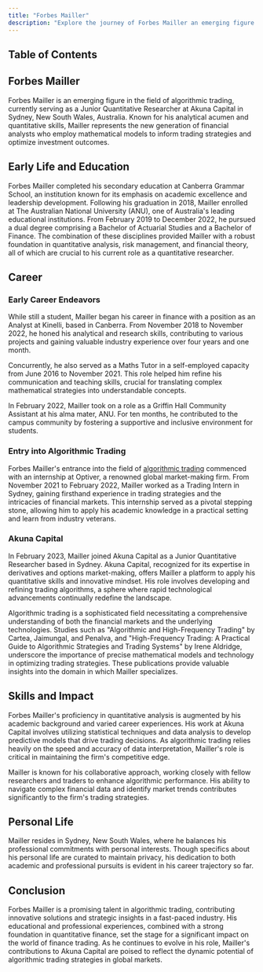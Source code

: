 ```yaml
---
title: "Forbes Mailler"
description: "Explore the journey of Forbes Mailler an emerging figure in algorithmic trading at Akuna Capital known for his analytical acumen and innovative strategies"
---
```




## Table of Contents

## Forbes Mailler

Forbes Mailler is an emerging figure in the field of algorithmic trading, currently serving as a Junior Quantitative Researcher at Akuna Capital in Sydney, New South Wales, Australia. Known for his analytical acumen and quantitative skills, Mailler represents the new generation of financial analysts who employ mathematical models to inform trading strategies and optimize investment outcomes.

## Early Life and Education

Forbes Mailler completed his secondary education at Canberra Grammar School, an institution known for its emphasis on academic excellence and leadership development. Following his graduation in 2018, Mailler enrolled at The Australian National University (ANU), one of Australia's leading educational institutions. From February 2019 to December 2022, he pursued a dual degree comprising a Bachelor of Actuarial Studies and a Bachelor of Finance. The combination of these disciplines provided Mailler with a robust foundation in quantitative analysis, risk management, and financial theory, all of which are crucial to his current role as a quantitative researcher.

## Career

### Early Career Endeavors

While still a student, Mailler began his career in finance with a position as an Analyst at Kinelli, based in Canberra. From November 2018 to November 2022, he honed his analytical and research skills, contributing to various projects and gaining valuable industry experience over four years and one month.

Concurrently, he also served as a Maths Tutor in a self-employed capacity from June 2016 to November 2021. This role helped him refine his communication and teaching skills, crucial for translating complex mathematical strategies into understandable concepts.

In February 2022, Mailler took on a role as a Griffin Hall Community Assistant at his alma mater, ANU. For ten months, he contributed to the campus community by fostering a supportive and inclusive environment for students.

### Entry into Algorithmic Trading

Forbes Mailler's entrance into the field of [algorithmic trading](/wiki/algorithmic-trading) commenced with an internship at Optiver, a renowned global market-making firm. From November 2021 to February 2022, Mailler worked as a Trading Intern in Sydney, gaining firsthand experience in trading strategies and the intricacies of financial markets. This internship served as a pivotal stepping stone, allowing him to apply his academic knowledge in a practical setting and learn from industry veterans.

### Akuna Capital

In February 2023, Mailler joined Akuna Capital as a Junior Quantitative Researcher based in Sydney. Akuna Capital, recognized for its expertise in derivatives and options market-making, offers Mailler a platform to apply his quantitative skills and innovative mindset. His role involves developing and refining trading algorithms, a sphere where rapid technological advancements continually redefine the landscape.

Algorithmic trading is a sophisticated field necessitating a comprehensive understanding of both the financial markets and the underlying technologies. Studies such as "Algorithmic and High-Frequency Trading" by Cartea, Jaimungal, and Penalva, and "High-Frequency Trading: A Practical Guide to Algorithmic Strategies and Trading Systems" by Irene Aldridge, underscore the importance of precise mathematical models and technology in optimizing trading strategies. These publications provide valuable insights into the domain in which Mailler specializes.

## Skills and Impact

Forbes Mailler's proficiency in quantitative analysis is augmented by his academic background and varied career experiences. His work at Akuna Capital involves utilizing statistical techniques and data analysis to develop predictive models that drive trading decisions. As algorithmic trading relies heavily on the speed and accuracy of data interpretation, Mailler's role is critical in maintaining the firm's competitive edge.

Mailler is known for his collaborative approach, working closely with fellow researchers and traders to enhance algorithmic performance. His ability to navigate complex financial data and identify market trends contributes significantly to the firm's trading strategies.

## Personal Life

Mailler resides in Sydney, New South Wales, where he balances his professional commitments with personal interests. Though specifics about his personal life are curated to maintain privacy, his dedication to both academic and professional pursuits is evident in his career trajectory so far.

## Conclusion

Forbes Mailler is a promising talent in algorithmic trading, contributing innovative solutions and strategic insights in a fast-paced industry. His educational and professional experiences, combined with a strong foundation in quantitative finance, set the stage for a significant impact on the world of finance trading. As he continues to evolve in his role, Mailler's contributions to Akuna Capital are poised to reflect the dynamic potential of algorithmic trading strategies in global markets.